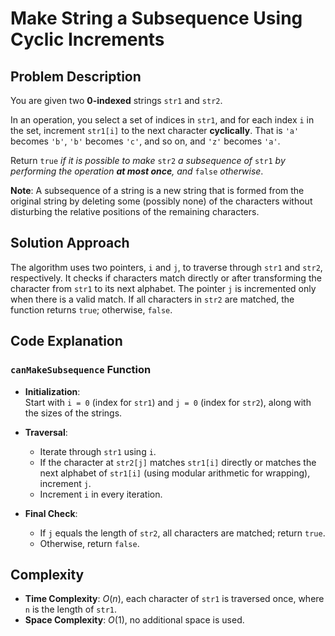 # Make String a Subsequence Using Cyclic Increments

## Problem Description

You are given two **0-indexed** strings `str1` and `str2`.

In an operation, you select a set of indices in `str1`, and for each index `i` in the set, increment `str1[i]` to the next character **cyclically**. That is `'a'` becomes `'b'`, `'b'` becomes `'c'`, and so on, and `'z'` becomes `'a'`.

Return `true` *if it is possible to make* `str2` *a subsequence of* `str1` *by performing the operation **at most once**, and* `false` *otherwise*.

**Note**: A subsequence of a string is a new string that is formed from the original string by deleting some (possibly none) of the characters without disturbing the relative positions of the remaining characters.

## Solution Approach

The algorithm uses two pointers, `i` and `j`, to traverse through `str1` and `str2`, respectively. It checks if characters match directly or after transforming the character from `str1` to its next alphabet. The pointer `j` is incremented only when there is a valid match. If all characters in `str2` are matched, the function returns `true`; otherwise, `false`.

## Code Explanation

### `canMakeSubsequence` Function

- **Initialization**:  
  Start with `i = 0` (index for `str1`) and `j = 0` (index for `str2`), along with the sizes of the strings.

- **Traversal**:  
  - Iterate through `str1` using `i`.
  - If the character at `str2[j]` matches `str1[i]` directly or matches the next alphabet of `str1[i]` (using modular arithmetic for wrapping), increment `j`.
  - Increment `i` in every iteration.

- **Final Check**:  
  - If `j` equals the length of `str2`, all characters are matched; return `true`.
  - Otherwise, return `false`.

## Complexity

- **Time Complexity**: $O(n)$, each character of `str1` is traversed once, where `n` is the length of `str1`.
- **Space Complexity**: $O(1)$, no additional space is used.
